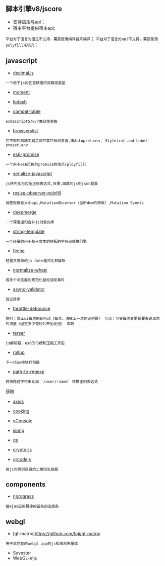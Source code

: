 ## 脚本引擎v8/jscore

* 支持语法与api；
* 宿主平台提供宿主api;

`平台对于语言的语法不支持，需要使用编译器来编译`；
`平台对于语言的api不支持，需要使用polyfill来填充`；

## javascript

* [decimal.js](https://github.com/MikeMcl/decimal.js)

``` 
一个用于js的任意精度的双精度类型
```

* [moment](https://github.com/moment/moment)
* [lodash](https://github.com/lodash/lodash)

* [compat-table](https://github.com/kangax/compat-table)

``` 
ecmascript5/6/7兼容性表格
```

* [browserslist](https://github.com/browserslist/browserslist)

``` 
在不同的前端工具之间共享目标浏览器,像Autoprefixer, Stylelint and babel-preset-env
```

* [es6-promise](https://github.com/stefanpenner/es6-promise)

``` 
一个用于es6风格的promise的填充(ployfill)
```

* [serialize-javascript](https://github.com/yahoo/serialize-javascript)

``` 
js序列化为包括正则表达式,日期,函数的js到json超集
```

* [resize-observer-polyfill](https://github.com/que-etc/resize-observer-polyfill)

``` 
调整观察者大小api,MutationObserver（监听dom的修改）,Mutation Events
```

* [deepmerge](https://github.com/TehShrike/deepmerge)

``` 
一个深度递归合并js对象的库
```

* [string-template](https://github.com/Matt-Esch/string-template)

``` 
一个轻量的用于基于文本的模板的字符串替换引擎
```

* [fecha](https://github.com/taylorhakes/fecha)

``` 
轻量又简单的js date格式化和解析
```

* [normalize-wheel](https://github.com/basilfx/normalize-wheel)

``` 
跨多个浏览器的规范化鼠标滚轮事件
```

* [async-validator](https://github.com/yiminghe/async-validator)

``` 
验证异步
```

* [throttle-debounce](https://github.com/niksy/throttle-debounce)

``` 
防抖：防止ui每次刷新抖动（每次，清掉上一次的定时器） 节流：节省每次变更都要发送请求的流量（固定多少毫秒后开始发送） 函数
```

* [terser](https://github.com/terser/terser)

``` 
js解析器，es6的马槽和压缩工具包
```

* [rollup](https://github.com/rollup/rollup)

``` 
下一代es模块打包器
```

* [path-to-regexp](https://github.com/pillarjs/path-to-regexp)

``` 
转换路径字符串比如 `/user/:name` 转换正则表达式

```

获取

* [axios](https://github.com/axios/axios)
* [cooking](https://github.com/ElemeFE/cooking)
* [vConsole](https://github.com/Tencent/vConsole)
* [jsonp](https://github.com/webmodules/jsonp)
* [qs](https://github.com/ljharb/qs)
* [crypto-js](https://github.com/brix/crypto-js)

* [qrcodejs](https://github.com/davidshimjs/qrcodejs)

``` 
给js的跨浏览器的二维码生成器
```

## components

* [nprogress](https://github.com/rstacruz/nprogress)

``` 
给ajax应用程序的苗条的进度条 
```

## webgl

* [gl-matrix]https://github.com/toji/gl-matrix

``` 
用于高性能的webgl app的js矩阵和矢量库
```

* Syvester
* WebGL-mjs